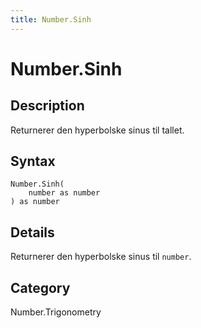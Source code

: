 ```yaml
---
title: Number.Sinh
---
```


# Number.Sinh


## Description

Returnerer den hyperbolske sinus til tallet.


## Syntax

```powerquery
Number.Sinh(
    number as number
) as number
```


## Details

Returnerer den hyperbolske sinus til <code>number</code>.



## Category
Number.Trigonometry
